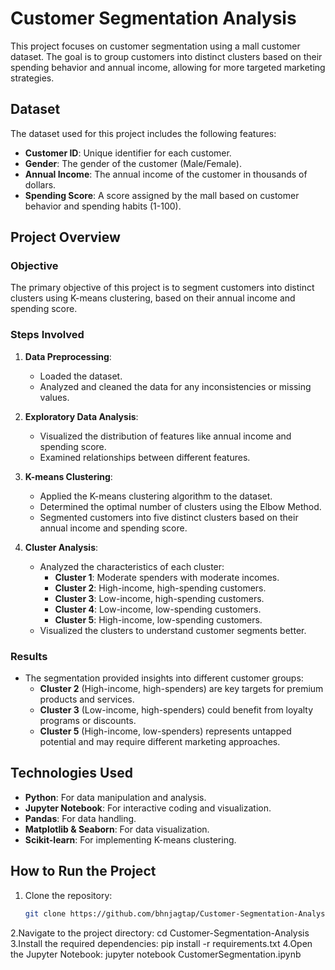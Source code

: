 # Customer Segmentation Analysis

This project focuses on customer segmentation using a mall customer dataset. The goal is to group customers into distinct clusters based on their spending behavior and annual income, allowing for more targeted marketing strategies.

## Dataset

The dataset used for this project includes the following features:
- **Customer ID**: Unique identifier for each customer.
- **Gender**: The gender of the customer (Male/Female).
- **Annual Income**: The annual income of the customer in thousands of dollars.
- **Spending Score**: A score assigned by the mall based on customer behavior and spending habits (1-100).

## Project Overview

### Objective
The primary objective of this project is to segment customers into distinct clusters using K-means clustering, based on their annual income and spending score.

### Steps Involved
1. **Data Preprocessing**: 
   - Loaded the dataset.
   - Analyzed and cleaned the data for any inconsistencies or missing values.

2. **Exploratory Data Analysis**:
   - Visualized the distribution of features like annual income and spending score.
   - Examined relationships between different features.

3. **K-means Clustering**:
   - Applied the K-means clustering algorithm to the dataset.
   - Determined the optimal number of clusters using the Elbow Method.
   - Segmented customers into five distinct clusters based on their annual income and spending score.

4. **Cluster Analysis**:
   - Analyzed the characteristics of each cluster:
     - **Cluster 1**: Moderate spenders with moderate incomes.
     - **Cluster 2**: High-income, high-spending customers.
     - **Cluster 3**: Low-income, high-spending customers.
     - **Cluster 4**: Low-income, low-spending customers.
     - **Cluster 5**: High-income, low-spending customers.
   - Visualized the clusters to understand customer segments better.

### Results
- The segmentation provided insights into different customer groups:
  - **Cluster 2** (High-income, high-spenders) are key targets for premium products and services.
  - **Cluster 3** (Low-income, high-spenders) could benefit from loyalty programs or discounts.
  - **Cluster 5** (High-income, low-spenders) represents untapped potential and may require different marketing approaches.

## Technologies Used
- **Python**: For data manipulation and analysis.
- **Jupyter Notebook**: For interactive coding and visualization.
- **Pandas**: For data handling.
- **Matplotlib & Seaborn**: For data visualization.
- **Scikit-learn**: For implementing K-means clustering.

## How to Run the Project
1. Clone the repository:
   ```bash
   git clone https://github.com/bhnjagtap/Customer-Segmentation-Analysis.git
2.Navigate to the project directory:
   cd Customer-Segmentation-Analysis
3.Install the required dependencies:
   pip install -r requirements.txt
4.Open the Jupyter Notebook:
   jupyter notebook CustomerSegmentation.ipynb

